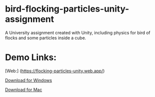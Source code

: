 # bird-flocking-particles-unity-assignment
A University assignment created with Unity, including physics for bird of flocks and some particles inside a cube.


# Demo Links:
[Web:] (https://flocking-particles-unity.web.app/)

[Download for Windows](https://github.com/Alexookah/bird-flocking-particles-unity-assignment/blob/master/build_platforms/mac_particles_assignment.zip?raw=true)

[Download for Mac](https://github.com/Alexookah/bird-flocking-particles-unity-assignment/raw/master/build_platforms/mac_particles_assignment.zip?raw=true)
